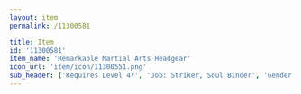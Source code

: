 ```yaml
---
layout: item
permalink: /11300581

title: Item
id: '11300581'
item_name: 'Remarkable Martial Arts Headgear'
icon_url: 'item/icon/11300551.png'
sub_header: ['Requires Level 47', 'Job: Striker, Soul Binder', 'Gender: All']
---
```

